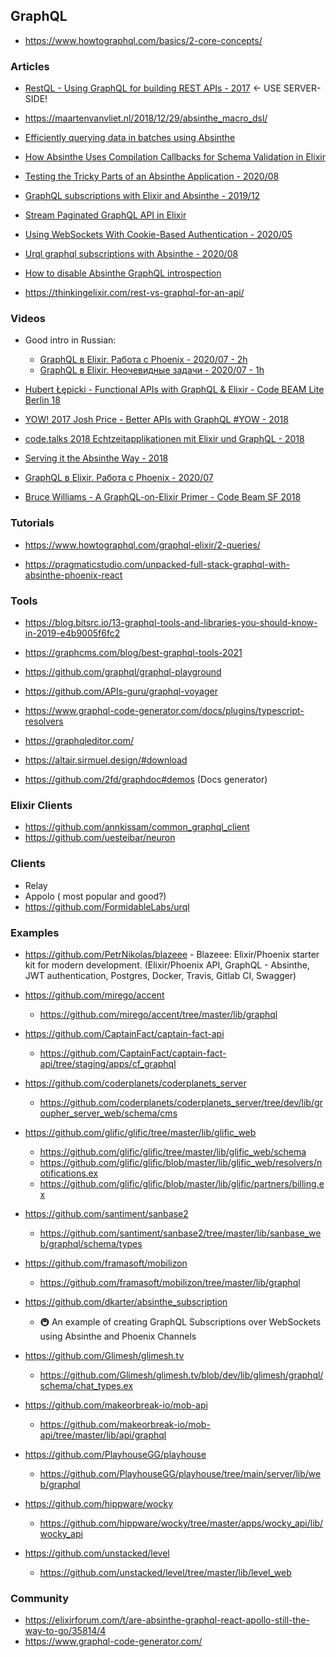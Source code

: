 ## GraphQL

- https://www.howtographql.com/basics/2-core-concepts/


### Articles
- [RestQL - Using GraphQL for building REST APIs - 2017](https://www.zweitag.de/en/blog/restql-using-graphql-for-building-rest-apis/) <- USE SERVER-SIDE!

- https://maartenvanvliet.nl/2018/12/29/absinthe_macro_dsl/
- [Efficiently querying data in batches using Absinthe](https://sevenseacat.net/posts/2021/querying-batches-with-absinthe/)
- [How Absinthe Uses Compilation Callbacks for Schema Validation in Elixir](https://blog.appsignal.com/2021/01/19/how-absinthe-uses-compilation-callbacks-for-schema-validation-in-elixir.html)
- [Testing the Tricky Parts of an Absinthe Application - 2020/08](https://blog.appsignal.com/2020/08/19/testing-absinthe.htm)
- [GraphQL subscriptions with Elixir and Absinthe - 2019/12](https://nts.strzibny.name/graphql-subscriptions-with-elixir-and-absinth/)

- [Stream Paginated GraphQL API in Elixir](https://medium.com/@gottfrois/stream-paginated-graphql-api-in-elixir-11b3b5fdf8fe)
- [Using WebSockets With Cookie-Based Authentication - 2020/05](https://coletiv.com/blog/using-websockets-with-cookie-based-authentication/)
- [Urql graphql subscriptions with Absinthe - 2020/08](https://maartenvanvliet.nl/2020/08/29/absinthe_and_urql/)
- [How to disable Absinthe GraphQL introspection](https://elixirforum.com/t/how-to-disable-absinthe-graphql-introspection/35598/3)

- https://thinkingelixir.com/rest-vs-graphql-for-an-api/


### Videos

- Good intro in Russian:
  - [GraphQL в Elixir. Работа с Phoenix - 2020/07 - 2h](https://www.youtube.com/watch?v=91HA1CAY6BU)
  - [GraphQL в Elixir. Неочевидные задачи - 2020/07 - 1h](https://www.youtube.com/watch?v=fBvF6Y0jZQA)


- [Hubert Łępicki - Functional APIs with GraphQL & Elixir - Code BEAM Lite Berlin 18](https://www.youtube.com/watch?v=K_9IXTUwVL4)
- [YOW! 2017 Josh Price - Better APIs with GraphQL #YOW - 2018](https://www.youtube.com/watch?v=zlB07YXk57I)
- [code.talks 2018 Echtzeitapplikationen mit Elixir und GraphQL - 2018](https://www.youtube.com/watch?v=vFtuRFywb4A)
- [Serving it the Absinthe Way - 2018](https://www.youtube.com/watch?v=j8yG6CFjAhU)
- [GraphQL в Elixir. Работа с Phoenix - 2020/07](https://www.youtube.com/watch?v=91HA1CAY6BU)
- [Bruce Williams - A GraphQL-on-Elixir Primer - Code Beam SF 2018](https://www.youtube.com/watch?v=enbksvAko98)


### Tutorials

- https://www.howtographql.com/graphql-elixir/2-queries/

- https://pragmaticstudio.com/unpacked-full-stack-graphql-with-absinthe-phoenix-react


### Tools
- https://blog.bitsrc.io/13-graphql-tools-and-libraries-you-should-know-in-2019-e4b9005f6fc2
- https://graphcms.com/blog/best-graphql-tools-2021
- https://github.com/graphql/graphql-playground
- https://github.com/APIs-guru/graphql-voyager
- https://www.graphql-code-generator.com/docs/plugins/typescript-resolvers
- https://graphqleditor.com/
- https://altair.sirmuel.design/#download

- https://github.com/2fd/graphdoc#demos (Docs generator)


### Elixir Clients
- https://github.com/annkissam/common_graphql_client
- https://github.com/uesteibar/neuron

### Clients

- Relay
- Appolo ( most popular and good?)
- https://github.com/FormidableLabs/urql


### Examples

- https://github.com/PetrNikolas/blazeee - Blazeee: Elixir/Phoenix starter kit for modern development. (Elixir/Phoenix API, GraphQL - Absinthe, JWT authentication, Postgres, Docker, Travis, Gitlab CI, Swagger)

- https://github.com/mirego/accent
  - https://github.com/mirego/accent/tree/master/lib/graphql

- https://github.com/CaptainFact/captain-fact-api
  - https://github.com/CaptainFact/captain-fact-api/tree/staging/apps/cf_graphql

- https://github.com/coderplanets/coderplanets_server
  - https://github.com/coderplanets/coderplanets_server/tree/dev/lib/groupher_server_web/schema/cms

- https://github.com/glific/glific/tree/master/lib/glific_web
  - https://github.com/glific/glific/tree/master/lib/glific_web/schema
  - https://github.com/glific/glific/blob/master/lib/glific_web/resolvers/notifications.ex
  - https://github.com/glific/glific/blob/master/lib/glific/partners/billing.ex


- https://github.com/santiment/sanbase2
  - https://github.com/santiment/sanbase2/tree/master/lib/sanbase_web/graphql/schema/types


- https://github.com/framasoft/mobilizon
  - https://github.com/framasoft/mobilizon/tree/master/lib/graphql

- https://github.com/dkarter/absinthe_subscription
  - 🚇 An example of creating GraphQL Subscriptions over WebSockets using Absinthe and Phoenix Channels

- https://github.com/Glimesh/glimesh.tv
  - https://github.com/Glimesh/glimesh.tv/blob/dev/lib/glimesh/graphql/schema/chat_types.ex


- https://github.com/makeorbreak-io/mob-api
  - https://github.com/makeorbreak-io/mob-api/tree/master/lib/api/graphql


- https://github.com/PlayhouseGG/playhouse
  - https://github.com/PlayhouseGG/playhouse/tree/main/server/lib/web/graphql


- https://github.com/hippware/wocky
  - https://github.com/hippware/wocky/tree/master/apps/wocky_api/lib/wocky_api

- https://github.com/unstacked/level
  - https://github.com/unstacked/level/tree/master/lib/level_web


### Community

- https://elixirforum.com/t/are-absinthe-graphql-react-apollo-still-the-way-to-go/35814/4
- https://www.graphql-code-generator.com/
